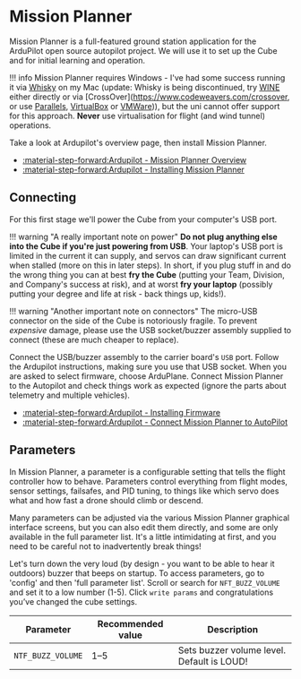 # Mission Planner

Mission Planner is a full-featured ground station application for the ArduPilot open source autopilot project. We will use it to set up the Cube and for initial learning and operation.

!!! info
    Mission Planner requires Windows - I've had some success running it via [Whisky](https://getwhisky.app) on my Mac (update: Whisky is being discontinued, try [WINE](https://www.winehq.org) either directly or via [CrossOver](https://www.codeweavers.com/crossover, or use [Parallels](https://www.parallels.com), [VirtualBox](https://www.virtualbox.org) or [VMWare](https://www.vmware.com/products/desktop-hypervisor/workstation-and-fusion))), but the uni cannot offer support for this approach. **Never** use virtualisation for flight (and wind tunnel) operations.

Take a look at Ardupilot's overview page, then install Mission Planner.

* [:material-step-forward:Ardupilot - Mission Planner Overview](https://ardupilot.org/planner/docs/mission-planner-overview.html)
* [:material-step-forward:Ardupilot - Installing Mission Planner](https://ardupilot.org/planner/docs/mission-planner-installation.html)

## Connecting

For this first stage we'll power the Cube from your computer's USB port.

!!! warning "A really important note on power"
    **Do not plug anything else into the Cube if you're just powering from USB**. Your laptop's USB port is limited in the current it can supply, and servos can draw significant current when stalled (more on this in later steps). In short, if you plug stuff in and do the wrong thing you can at best **fry the Cube** (putting your Team, Division, and Company's success at risk), and at worst **fry your laptop** (possibly putting your degree and life at risk - back things up, kids!).

!!! warning "Another important note on connectors"
    The micro-USB connector on the side of the Cube is notoriously fragile. To prevent *expensive* damage, please use the USB socket/buzzer assembly supplied to connect (these are much cheaper to replace).

Connect the USB/buzzer assembly to the carrier board's `USB` port. Follow the Ardupilot instructions, making sure you use that USB socket. When you are asked to select firmware, choose ArduPlane. Connect Mission Planner to the Autopilot and check things work as expected (ignore the parts about telemetry and multiple vehicles).

* [:material-step-forward:Ardupilot - Installing Firmware](https://ardupilot.org/planner/docs/common-loading-firmware-onto-pixhawk.html)
* [:material-step-forward:Ardupilot - Connect Mission Planner to AutoPilot](https://ardupilot.org/planner/docs/common-connect-mission-planner-autopilot.html)

## Parameters

In Mission Planner, a parameter is a configurable setting that tells the flight controller how to behave. Parameters control everything from flight modes, sensor settings, failsafes, and PID tuning, to things like which servo does what and how fast a drone should climb or descend.

Many parameters can be adjusted via the various Mission Planner graphical interface screens, but you can also edit them directly, and some are only available in the full parameter list. It's a little intimidating at first, and you need to be careful not to inadvertently break things!

Let's turn down the very loud (by design - you want to be able to hear it outdoors) buzzer that beeps on startup. To access parameters, go to 'config' and then 'full parameter list'. Scroll or search for `NFT_BUZZ_VOLUME` and set it to a low number (1-5). Click `write params` and congratulations you’ve changed the cube settings. 

| Parameter           | Recommended value     | Description                                                      |
|---------------------|-----------|--------------------------------------------------------------|
| `NTF_BUZZ_VOLUME`   | 1–5       | Sets buzzer volume level. Default is LOUD!                                     |

